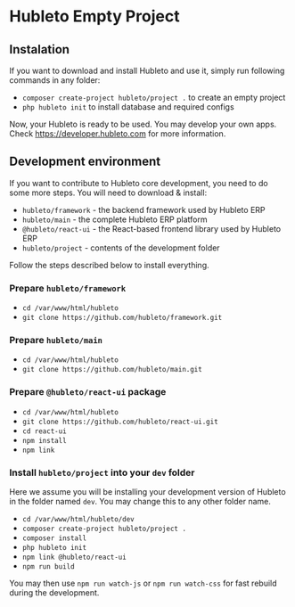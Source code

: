 # Hubleto Empty Project

## Instalation

If you want to download and install Hubleto and use it, simply run following commands in any folder:

  * `composer create-project hubleto/project .` to create an empty project
  * `php hubleto init` to install database and required configs

Now, your Hubleto is ready to be used. You may develop your own apps. Check https://developer.hubleto.com for more information.

## Development environment

If you want to contribute to Hubleto core development, you need to do some more steps. You will need to download & install:

  * `hubleto/framework` - the backend framework used by Hubleto ERP
  * `hubleto/main` - the complete Hubleto ERP platform
  * `@hubleto/react-ui` - the React-based frontend library used by Hubleto ERP
  * `hubleto/project` - contents of the development folder

Follow the steps described below to install everything.

### Prepare `hubleto/framework`

  * `cd /var/www/html/hubleto`
  * `git clone https://github.com/hubleto/framework.git`

### Prepare `hubleto/main`

  * `cd /var/www/html/hubleto`
  * `git clone https://github.com/hubleto/main.git`

### Prepare `@hubleto/react-ui` package

  * `cd /var/www/html/hubleto`
  * `git clone https://github.com/hubleto/react-ui.git`
  * `cd react-ui`
  * `npm install`
  * `npm link`

### Install `hubleto/project` into your `dev` folder

Here we assume you will be installing your development version of Hubleto in the folder named `dev`. You may change this to any other folder name.

  * `cd /var/www/html/hubleto/dev`
  * `composer create-project hubleto/project .`
  * `composer install`
  * `php hubleto init`
  * `npm link @hubleto/react-ui`
  * `npm run build`

You may then use `npm run watch-js` or `npm run watch-css` for fast rebuild during the development.